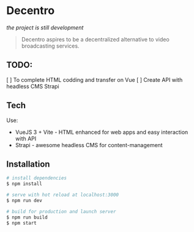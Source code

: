 # Decentro
*the project is still development*

> Decentro aspires to be a decentralized alternative to video broadcasting services.

## TODO:
[ ] To complete HTML codding and transfer on Vue
[ ] Create API with headless CMS Strapi

## Tech
Use:
- VueJS 3 + Vite - HTML enhanced for web apps and easy interaction with API
- Strapi - awesome headless CMS for content-management


## Installation

``` bash
# install dependencies
$ npm install

# serve with hot reload at localhost:3000
$ npm run dev

# build for production and launch server
$ npm run build
$ npm start
```
